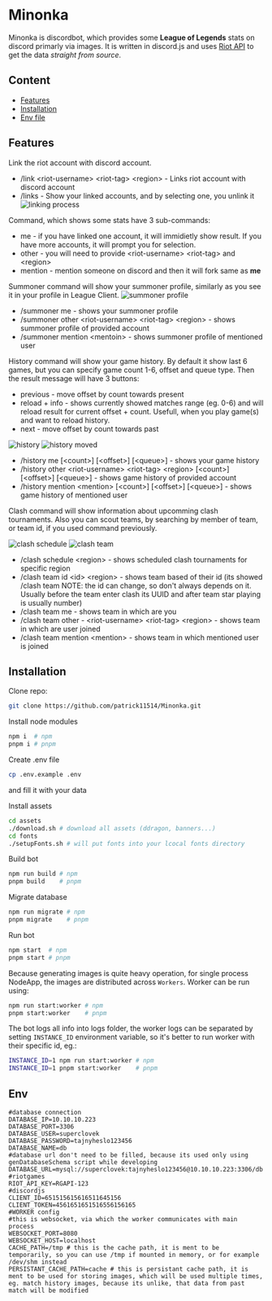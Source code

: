 # Minonka

Minonka is discordbot, which provides some **League of Legends** stats on discord primarly via images.
It is written in discord.js and uses [Riot API](https://developer.riotgames.com/) to get the data _straight from source_.

## Content

- [Features](#features)
- [Installation](#installation)
- [Env file](#env)

## Features

Link the riot account with discord account.

- /link \<riot-username\> \<riot-tag\> \<region\> - Links riot account with discord account
- /links - Show your linked accounts, and by selecting one, you unlink it
  ![linking process](https://upload.patrick115.eu/screenshot/f3bd2968e9.png)

Command, which shows some stats have 3 sub-commands:

- me - if you have linked one account, it will immidietly show result. If you have more accounts, it will prompt you for selection.
- other - you will need to provide \<riot-username\> \<riot-tag\> and \<region\>
- mention - mention someone on discord and then it will fork same as **me**

Summoner command will show your summoner profile, similarly as you see it in your profile in League Client.
![summoner profile](https://upload.patrick115.eu/screenshot/c41d641e06.png)

- /summoner me - shows your summoner profile
- /summoner other \<riot-username\> \<riot-tag\> \<region\> - shows summoner profile of provided account
- /summoner mention \<mentoin\> - shows summoner profile of mentioned user

History command will show your game history. By default it show last 6 games, but you can specify game count 1-6, offset and queue type. Then the result message will have 3 buttons:

- previous - move offset by count towards present
- reload + info - shows currently showed matches range (eg. 0-6) and will reload result for current offset + count. Usefull, when you play game(s) and want to reload history.
- next - move offset by count towards past

![history](https://upload.patrick115.eu/screenshot/3836975a86.png)
![history moved](https://upload.patrick115.eu/screenshot/ef316dead1.png)

- /history me [\<count\>] [\<offset\>] [\<queue\>] - shows your game history
- /history other \<riot-username\> \<riot-tag\> \<region\> [\<count\>] [\<offset\>] [\<queue\>] - shows game history of provided account
- /history mention \<mention\> [\<count\>] [\<offset\>] [\<queue\>] - shows game history of mentioned user

Clash command will show information about upcomming clash tournaments. Also you can scout teams, by searching by member of team, or team id, if you used command previously.

![clash schedule](https://upload.patrick115.eu/screenshot/0469e98338.png)
![clash team](https://upload.patrick115.eu/screenshot/Sn%C3%ADmek%20obrazovky%202025-04-18%20122319.png)

- /clash schedule \<region\> - shows scheduled clash tournaments for specific region
- /clash team id \<id\> \<region\> - shows team based of their id (its showed /clash team NOTE: the id can change, so don't always depends on it. Usually before the team enter clash its UUID and after team star playing is usually number)
- /clash team me - shows team in which are you
- /clash team other - \<riot-username\> \<riot-tag\> \<region\> - shows team in which are user joined
- /clash team mention \<mention\> - shows team in which mentioned user is joined

## Installation

Clone repo:

```bash
git clone https://github.com/patrick11514/Minonka.git
```

Install node modules

```bash
npm i  # npm
pnpm i # pnpm
```

Create .env file

```bash
cp .env.example .env
```

and fill it with your data

Install assets

```bash
cd assets
./download.sh # download all assets (ddragon, banners...)
cd fonts
./setupFonts.sh # will put fonts into your lcocal fonts directory
```

Build bot

```bash
npm run build # npm
pnpm build    # pnpm
```

Migrate database

```bash
npm run migrate # npm
pnpm migrate    # pnpm
```

Run bot

```bash
npm start  # npm
pnpm start # pnpm
```

Because generating images is quite heavy operation, for single process NodeApp, the images are distributed across `Workers`. Worker can be run using:

```bash
npm run start:worker # npm
pnpm start:worker    # pnpm
```

The bot logs all info into logs folder, the worker logs can be separated by setting `INSTANCE_ID` environment variable, so it's better to run worker with their specific id, eg.:

```bash
INSTANCE_ID=1 npm run start:worker # npm
INSTANCE_ID=1 pnpm start:worker    # pnpm
```

## Env

```env
#database connection
DATABASE_IP=10.10.10.223
DATABASE_PORT=3306
DATABASE_USER=superclovek
DATABASE_PASSWORD=tajnyheslo123456
DATABASE_NAME=db
#database url don't need to be filled, because its used only using genDatabaseSchema script while developing
DATABASE_URL=mysql://superclovek:tajnyheslo123456@10.10.10.223:3306/db
#riotgames
RIOT_API_KEY=RGAPI-123
#discordjs
CLIENT_ID=651515615616511645156
CLIENT_TOKEN=4561651651516556156165
#WORKER config
#this is websocket, via which the worker communicates with main process
WEBSOCKET_PORT=8080
WEBSOCKET_HOST=localhost
CACHE_PATH=/tmp # this is the cache path, it is ment to be temporarily, so you can use /tmp if mounted in memory, or for example /dev/shm instead
PERSISTANT_CACHE_PATH=cache # this is persistant cache path, it is ment to be used for storing images, which will be used multiple times, eg. match history images, because its unlike, that data from past match will be modified
```
